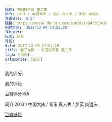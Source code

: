 ```yaml
---
标题: 中国好声音 第二季
简介: 2013 / 中国大陆 / 音乐 真人秀 / 那英 庾澄庆
豆瓣评分: '6.5'
链接: https://movie.douban.com/subject/24383343/
创建时间: '2017-12-09 14:53:20'
我的评分:
标签: 综艺
评论:
date: 2017-12-09 14:53:20
title: 看了电影 - 中国好声音 第二季
tags: [电影]
categories: [综艺]
---
```


我的评分:

我的评论:

豆瓣评分:6.5

简介:2013 / 中国大陆 / 音乐 真人秀 / 那英 庾澄庆

[豆瓣链接](https://movie.douban.com/subject/24383343/)

